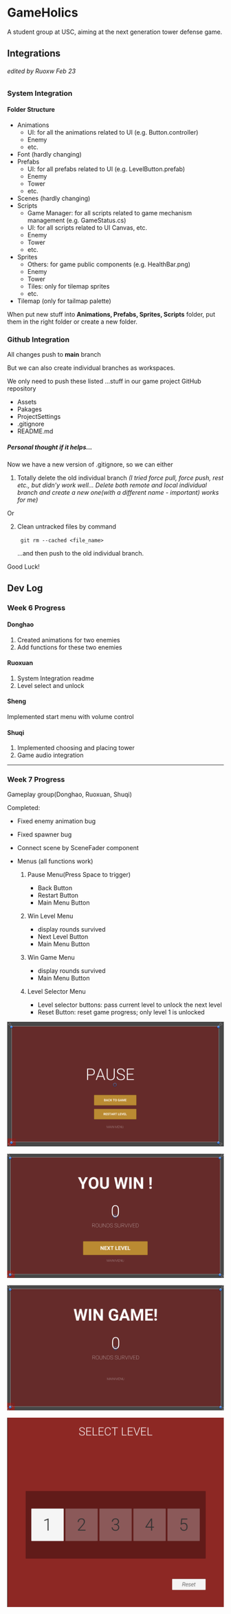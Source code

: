 # GameHolics

A student group at USC, aiming at the next generation tower defense game.



## Integrations

###### edited by Ruoxw Feb 23

### System Integration

#### Folder Structure

- Animations
  - UI: for all the animations related to UI (e.g. Button.controller)
  - Enemy
  - etc.
- Font (hardly changing)
- Prefabs
  - UI: for all prefabs related to UI (e.g. LevelButton.prefab)
  - Enemy
  - Tower
  - etc.
- Scenes (hardly changing)
- Scripts
  - Game Manager: for all scripts related to game mechanism management (e.g. GameStatus.cs)
  - UI: for all scripts related to UI Canvas, etc.
  - Enemy
  - Tower
  - etc.
- Sprites
  - Others: for game public components (e.g. HealthBar.png)
  - Enemy
  - Tower
  - Tiles: only for tilemap sprites
  - etc.
- Tilemap (only for tailmap palette)



When put new stuff into **Animations, Prefabs, Sprites, Scripts** folder, put them in the right folder or create a new folder.



### Github Integration

All changes push to **main** branch

But we can also create individual branches as workspaces.

We only need to push these listed ...stuff in our game project GitHub repository

- Assets
- Pakages
- ProjectSettings
- .gitignore
- README.md



##### Personal thought if it helps...

Now we have a new version of .gitignore, so we can either 

1. Totally delete the old individual branch *(I tried force pull, force push, rest etc., but didn'y work well... Delete both remote and local individual branch and create a new one(with a different name - important) works for me)*

Or

2. Clean untracked files by command

   ` git rm --cached <file_name>`

   ...and then push to the old individual branch.



Good Luck!





## Dev Log

### Week 6 Progress

#### Donghao

1. Created animations for two enemies
2. Add functions for these two enemies

#### Ruoxuan

1. System Integration readme
2. Level select and unlock

#### Sheng

Implemented start menu with volume control

#### Shuqi

1. Implemented choosing and placing tower
2. Game audio integration

---

### Week 7 Progress

Gameplay group(Donghao, Ruoxuan, Shuqi)

Completed: 

- Fixed enemy animation bug
- Fixed spawner bug
- Connect scene by SceneFader component

- Menus (all functions work)

  1. Pause Menu(Press Space to trigger)
     - Back Button
     - Restart Button
     - Main Menu Button

  2. Win Level Menu
     - display rounds survived
     - Next Level Button
     - Main Menu Button

  3. Win Game Menu
     - display rounds survived
     - Main Menu Button

  4. Level Selector Menu
     - Level selector buttons: pass current level to unlock the next level
     - Reset Button: reset game progress; only level 1 is unlocked

![pause_menu](./images/pause_menu.png)

![win_level_menu](./images/win_level_menu.png)

![win_game_menu](./images/win_game_menu.png)

![level_select_menu](./images/level_select_menu.png)